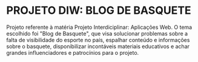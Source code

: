 # PROJETO DIW: BLOG DE BASQUETE
Projeto referente à matéria Projeto Interdiciplinar: Aplicações Web. O tema escolhido foi "Blog de Basquete", que visa solucionar problemas sobre a falta de visibilidade do esporte no país, espalhar conteúdo e informações sobre o basquete, disponibilizar incontáveis materiais educativos e achar grandes influenciadores e patrocínios para o projeto.
